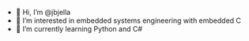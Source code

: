 - 👋 Hi, I’m @jbjella
- 👀 I’m interested in embedded systems engineering with embedded C
- 🌱 I’m currently learning Python and C#

<!---
jbjella/jbjella is a ✨ special ✨ repository because its `README.md` (this file) appears on your GitHub profile.
You can click the Preview link to take a look at your changes.
--->
